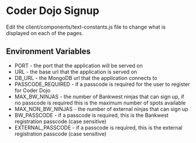 # Coder Dojo Signup
Edit the client/components/text-constants.js file to change what is displayed on each of the pages. 

## Environment Variables
* PORT - the port that the application will be served on
* URL - the base url that the application is served on
* DB_URL - the MongoDB url that the application connects to
* PASSCODE_REQUIRED - if a passcode is required for the user to register for Coder Dojo
* MAX_BW_NINJAS - the number of Bankwest ninjas that can sign up, if no passcode is required this is the maximum number of spots available
* MAX_NON_BW_NINJAS - the number of external ninjas that can sign up
* BW_PASSCODE - if a passcode is required, this is the Bankwest registration passcode (case sensitive)
* EXTERNAL_PASSCODE - if a passcode is required, this is the external registration passcode (case sensitive)